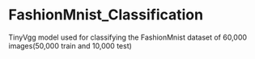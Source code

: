 # FashionMnist_Classification
TinyVgg model used for classifying the FashionMnist dataset of 60,000 images(50,000 train and 10,000 test)
